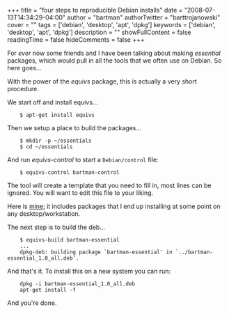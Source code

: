 +++
title = "four steps to reproducible Debian installs"
date = "2008-07-13T14:34:29-04:00"
author = "bartman"
authorTwitter = "barttrojanowski"
cover = ""
tags = ['debian', 'desktop', 'apt', 'dpkg']
keywords = ['debian', 'desktop', 'apt', 'dpkg']
description = ""
showFullContent = false
readingTime = false
hideComments = false
+++

For *ever* now some friends and I have been talking about making *essential* packages,
which would pull in all the tools that we often use on Debian.  So here goes...

With the power of the *equivs* package, this is actually a very short procedure.

<!--more-->

We start off and install equivs...

        $ apt-get install equivs

Then we setup a place to build the packages...

        $ mkdir -p ~/essentials
        $ cd ~/essentials

And run *equivs-control* to start a `Debian/control` file:

        $ equivs-control bartman-control

The tool will create a template that you need to fill in, most lines can be ignored.  You will want to 
edit this file to your liking.

Here is [mine](/~bart/essential/bartman-essential); it includes packages that I end up installing
at some point on any desktop/workstation.

The next step is to build the deb...

        $ equivs-build bartman-essential
        ...
        dpkg-deb: building package `bartman-essential' in `../bartman-essential_1.0_all.deb'.

And that's it.  To install this on a new system you can run:

        dpkg -i bartman-essential_1.0_all.deb
        apt-get install -f

And you're done.